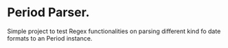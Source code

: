 # Period Parser.
Simple project to test Regex functionalities on parsing different kind fo date formats to an Period instance.
